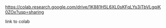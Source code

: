 https://colab.research.google.com/drive/1K881H5L6XL0sKFqLYs3iTbVLgqiK0ZOx?usp=sharing

link to colab
